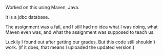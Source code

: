 Worked on this using Maven, Java.

It is a jdbc database.

The assignment was a fail, and I still had no idea what I was doing, what Maven even was, and what the assignment was supposed to teach us.

Luckily I found out after getting our grades. But this code still shouldn't work. (if it does, that means I uploaded the updated version.)
